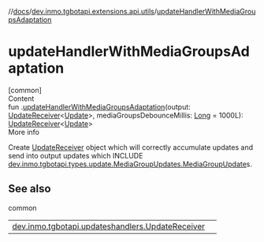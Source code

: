 //[docs](../../index.md)/[dev.inmo.tgbotapi.extensions.api.utils](index.md)/[updateHandlerWithMediaGroupsAdaptation](update-handler-with-media-groups-adaptation.md)



# updateHandlerWithMediaGroupsAdaptation  
[common]  
Content  
fun .[updateHandlerWithMediaGroupsAdaptation](update-handler-with-media-groups-adaptation.md)(output: [UpdateReceiver](../dev.inmo.tgbotapi.updateshandlers/index.md#%5Bdev.inmo.tgbotapi.updateshandlers%2FUpdateReceiver%2F%2F%2FPointingToDeclaration%2F%5D%2FClasslikes%2F625018081)<[Update](../dev.inmo.tgbotapi.types.update.abstracts/-update/index.md)>, mediaGroupsDebounceMillis: [Long](https://kotlinlang.org/api/latest/jvm/stdlib/kotlin/-long/index.html) = 1000L): [UpdateReceiver](../dev.inmo.tgbotapi.updateshandlers/index.md#%5Bdev.inmo.tgbotapi.updateshandlers%2FUpdateReceiver%2F%2F%2FPointingToDeclaration%2F%5D%2FClasslikes%2F625018081)<[Update](../dev.inmo.tgbotapi.types.update.abstracts/-update/index.md)>  
More info  


Create [UpdateReceiver](../dev.inmo.tgbotapi.updateshandlers/index.md#%5Bdev.inmo.tgbotapi.updateshandlers%2FUpdateReceiver%2F%2F%2FPointingToDeclaration%2F%5D%2FClasslikes%2F625018081) object which will correctly accumulate updates and send into output updates which INCLUDE [dev.inmo.tgbotapi.types.update.MediaGroupUpdates.MediaGroupUpdate](../dev.inmo.tgbotapi.types.update.MediaGroupUpdates/-media-group-update/index.md)s.



## See also  
  
common  
  
| | |
|---|---|
| <a name="dev.inmo.tgbotapi.extensions.api.utils//updateHandlerWithMediaGroupsAdaptation/kotlinx.coroutines.CoroutineScope#kotlin.coroutines.SuspendFunction1[dev.inmo.tgbotapi.types.update.abstracts.Update,kotlin.Unit]#kotlin.Long/PointingToDeclaration/"></a>[dev.inmo.tgbotapi.updateshandlers.UpdateReceiver](../dev.inmo.tgbotapi.updateshandlers/index.md#%5Bdev.inmo.tgbotapi.updateshandlers%2FUpdateReceiver%2F%2F%2FPointingToDeclaration%2F%5D%2FClasslikes%2F625018081)| <a name="dev.inmo.tgbotapi.extensions.api.utils//updateHandlerWithMediaGroupsAdaptation/kotlinx.coroutines.CoroutineScope#kotlin.coroutines.SuspendFunction1[dev.inmo.tgbotapi.types.update.abstracts.Update,kotlin.Unit]#kotlin.Long/PointingToDeclaration/"></a>|
  
  




